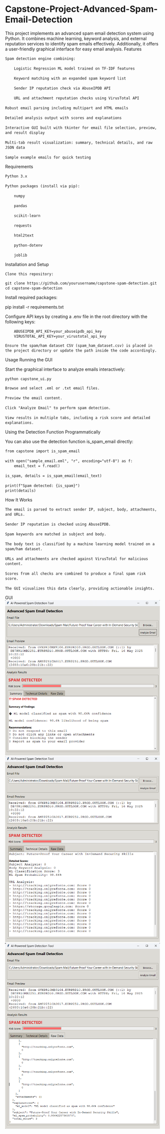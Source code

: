 # Capstone-Project-Advanced-Spam-Email-Detection

This project implements an advanced spam email detection system using Python. It combines machine learning, keyword analysis, and external reputation services to identify spam emails effectively. Additionally, it offers a user-friendly graphical interface for easy email analysis.
Features

    Spam detection engine combining:

        Logistic Regression ML model trained on TF-IDF features

        Keyword matching with an expanded spam keyword list

        Sender IP reputation check via AbuseIPDB API

        URL and attachment reputation checks using VirusTotal API

    Robust email parsing including multipart and HTML emails

    Detailed analysis output with scores and explanations

    Interactive GUI built with tkinter for email file selection, preview, and result display

    Multi-tab result visualization: summary, technical details, and raw JSON data

    Sample example emails for quick testing

Requirements

    Python 3.x

    Python packages (install via pip):

        numpy

        pandas

        scikit-learn

        requests

        html2text

        python-dotenv

        joblib

Installation and Setup

    Clone this repository:
```
git clone https://github.com/yourusername/capstone-spam-detection.git
cd capstone-spam-detection
```
Install required packages:

pip install -r requirements.txt

Configure API keys by creating a .env file in the root directory with the following keys:
```
    ABUSEIPDB_API_KEY=your_abuseipdb_api_key
    VIRUSTOTAL_API_KEY=your_virustotal_api_key
```
    Ensure the spam/ham dataset CSV (spam_ham_dataset.csv) is placed in the project directory or update the path inside the code accordingly.

Usage
Running the GUI

Start the graphical interface to analyze emails interactively:
```
python capstone_ui.py
```
    Browse and select .eml or .txt email files.

    Preview the email content.

    Click "Analyze Email" to perform spam detection.

    View results in multiple tabs, including a risk score and detailed explanations.

Using the Detection Function Programmatically

You can also use the detection function is_spam_email directly:
```
from capstone import is_spam_email

with open("sample_email.eml", "r", encoding="utf-8") as f:
    email_text = f.read()

is_spam, details = is_spam_email(email_text)

print(f"Spam detected: {is_spam}")
print(details)
```
How It Works

    The email is parsed to extract sender IP, subject, body, attachments, and URLs.

    Sender IP reputation is checked using AbuseIPDB.

    Spam keywords are matched in subject and body.

    The body text is classified by a machine learning model trained on a spam/ham dataset.

    URLs and attachments are checked against VirusTotal for malicious content.

    Scores from all checks are combined to produce a final spam risk score.

    The GUI visualizes this data clearly, providing actionable insights.

GUI
![GUI Screenshot1](images/ss1.png)
![GUI Screenshot2](images/ss2.png)
![GUI Screenshot3](images/ss3.png)
